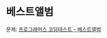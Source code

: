 # 베스트앨범

문제: [프로그래머스 코딩테스트 - 베스트앨범](https://school.programmers.co.kr/learn/courses/30/lessons/42579)
